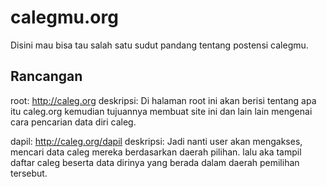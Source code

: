 calegmu.org
===========

Disini mau bisa tau salah satu sudut pandang tentang postensi calegmu.

## Rancangan
root: http://caleg.org
deskripsi:
Di halaman root ini akan berisi tentang apa itu caleg.org kemudian tujuannya
membuat site ini dan lain lain mengenai cara pencarian data diri caleg.

dapil: http://caleg.org/dapil
deskripsi:
Jadi nanti user akan mengakses, mencari data caleg mereka berdasarkan daerah
pilihan. lalu aka tampil daftar caleg beserta data dirinya yang berada dalam
daerah pemilihan tersebut.


